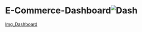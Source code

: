 # E-Commerce-Dashboard![Dash](https://user-images.githubusercontent.com/113958494/214263536-47a0e678-c013-433c-a2f9-50655d8d2fa5.png)
[Img_Dashboard](https://user-images.githubusercontent.com/113958494/211163577-2b0b3eb6-8b83-48ea-871f-76fa81cad5ec.png)
